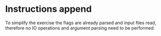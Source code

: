 # Instructions append

To simplify the exercise the flags are already parsed and input files read,
therefore no IO operations and argument parsing need to be performed.
